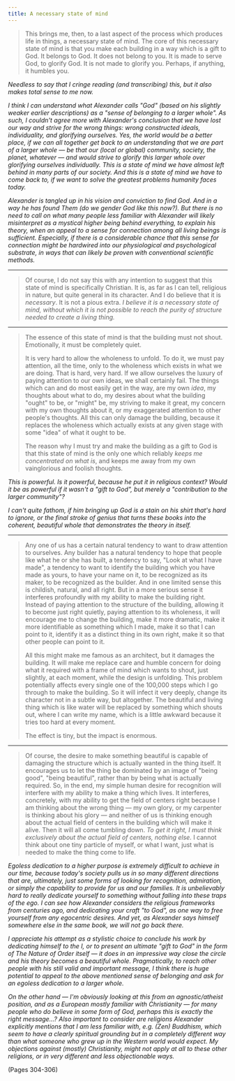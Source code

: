```yaml
---
title: A necessary state of mind
---
```


> This brings me, then, to a last aspect of the process which produces life in things, a necessary state of mind. The core of this necessary state of mind is that you make each building in a way which is a gift to God. It belongs to God. It does not belong to you. It is made to serve God, to glorify God. It is not made to glorify you. Perhaps, if anything, it humbles you.

*Needless to say that I cringe reading (and transcribing) this, but it also makes total sense to me now.*

*I think I can understand what Alexander calls "God" (based on his slightly weaker earlier descriptions) as a "sense of belonging to a larger whole". As such, I couldn't agree more with Alexander's conclusion that we have lost our way and strive for the wrong things: wrong constructed ideals, individuality, and glorifying ourselves. Yes, the world would be a better place, if we can all together get back to an understanding that we are part of a larger whole — be that our (local or global) community, society, the planet, whatever — and would strive to glorify this larger whole over glorifying ourselves individually. This is a state of mind we have almost left behind in many parts of our society. And this is a state of mind we have to come back to, if we want to solve the greatest problems humanity faces today.*

*Alexander is tangled up in his vision and conviction to find God. And in a way he has found Them (do we gender God like this now?). But there is no need to call on what many people less familiar with Alexander will likely misinterpret as a mystical higher being behind everything, to explain his theory, when an appeal to a sense for connection among all living beings is sufficient. Especially, if there is a considerable chance that this sense for connection might be hardwired into our physiological and psychological substrate, in ways that can likely be proven with conventional scientific methods.*

---

> Of course, I do not say this with any intention to suggest that this state of mind is specifically Christian. It is, as far as I can tell, religious in nature, but quite general in its character. And I do believe that it is *necessary*. It is not a pious extra. *I believe it is a necessary state of mind, without which it is not possible to reach the purity of structure needed to create a living thing.*

---

> The essence of this state of mind is that the building must not shout. Emotionally, it must be completely quiet.
> 
> It is very hard to allow the wholeness to unfold. To do it, we must pay attention, all the time, only to the wholeness which exists in what we are doing. That is hard, very hard. If we allow ourselves the luxury of paying attention to our own ideas, we shall certainly fail. The things which can and do most easily get in the way, are my own *idea*, my thoughts about what to do, my desires about what the building "ought" to be, or "might" be, my striving to make it great, my concern with my own thoughts about it, or my exaggerated attention to other people's thoughts. All this can only damage the building, because it replaces the wholeness which actually exists at any given stage with some "idea" of what it ought to be.
> 
> The reason why I must try and make the building as a gift to God is that this state of mind is the only one which reliably *keeps me concentrated on what is*, and keeps me away from my own vainglorious and foolish thoughts.

*This is powerful. Is it powerful, because he put it in religious context? Would it be as powerful if it wasn't a "gift to God", but merely a "contribution to the larger community"?*

*I can't quite fathom, if him bringing up God is a stain on his shirt that's hard to ignore, or the final stroke of genius that turns these books into the coherent, beautiful whole that demonstrates the theory in itself.*

---

> Any one of us has a certain natural tendency to want to draw attention to ourselves. Any builder has a natural tendency to hope that people like what he or she has built, a tendency to say, "Look at what I have made", a tendency to want to identify the building which you have made as yours, to have your name on it, to be recognized as its maker, to be recognized as the builder. And in one limited sense this is childish, natural, and all right. But in a more serious sense it interferes profoundly with my ability to make the building right. Instead of paying attention to the structure of the building, allowing it to become just right quietly, paying attention to its wholeness, it will encourage me to change the building, make it more dramatic, make it more identifiable as something which I made, make it so that I can point to it, identify it as a distinct thing in its own right, make it so that other people can point to it.
> 
> All this might make me famous as an architect, but it damages the building. It will make me replace care and humble concern for doing what it required with a frame of mind which wants to shout, just slightly, at each moment, while the design is unfolding. This problem potentially affects every single one of the 100,000 steps which I go through to make the building. So it will infect it very deeply, change its character not in a subtle way, but altogether. The beautiful and living thing which is like water will be replaced by something which shouts out, where I can write my name, which is a little awkward because it tries too hard at every moment.
> 
> The effect is tiny, but the impact is enormous.

---

> Of course, the desire to make something beautiful is capable of damaging the structure which is actually wanted in the thing itself. It encourages us to let the thing be dominated by an image of "being good", "being beautiful", rather than by being what is actually required. So, in the end, my simple human desire for recognition will interfere with my ability to make a thing which lives. It interferes, concretely, with my ability to get the field of centers right because I am thinking about the wrong thing — my own glory, or my carpenter is thinking about his glory — and neither of us is thinking enough about the actual field of centers in the building which will make it alive. Then it will all come tumbling down. *To get it right, I must think exclusively about the actual field of centers, nothing else.* I cannot think about one tiny particle of myself, or what I want, just what is needed to make the thing come to life.

*Egoless dedication to a higher purpose is extremely difficult to achieve in our time, because today's society pulls us in so many different directions that are, ultimately, just some forms of looking for recognition, admiration, or simply the capability to provide for us and our families. It is unbelievably hard to really dedicate yourself to something without falling into these traps of the ego. I can see how Alexander considers the religious frameworks from centuries ago, and dedicating your craft "to God", as one way to free yourself from any egocentric desires. And yet, as Alexander says himself somewhere else in the same book, we will not go back there.*

*I appreciate his attempt as a stylistic choice to conclude his work by dedicating himself to the I, or to present an ultimate "gift to God" in the form of _The Nature of Order_ itself — it does in an impressive way close the circle and his theory becomes a beautiful whole. Pragmatically, to reach other people with his still valid and important message, I think there is huge potential to appeal to the above mentioned sense of belonging and ask for an egoless dedication to a larger whole.*

*On the other hand — I'm obviously looking at this from an agnostic/atheist position, and as a European mostly familiar with Christianity — for many people who do believe in some form of God, perhaps this is exactly the right message…? Also important to consider are religions Alexander explicitly mentions that I am less familiar with, e.g. (Zen) Buddhism, which seem to have a clearly spiritual grounding but in a completely different way than what someone who grew up in the Western world would expect. My objections against (mostly) Christianity, might not apply at all to these other religions, or in very different and less objectionable ways.*

(Pages 304-306)